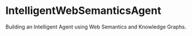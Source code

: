 # IntelligentWebSemanticsAgent
Building an Intelligent Agent using Web Semantics and Knowledge Graphs.
